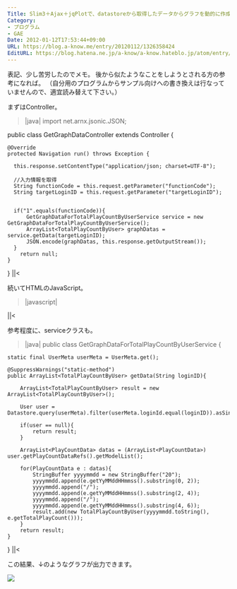```yaml
---
Title: Slim3＋Ajax＋jqPlotで、datastoreから取得したデータからグラフを動的に作成する
Category:
- プログラム
- GAE
Date: 2012-01-12T17:53:44+09:00
URL: https://blog.a-know.me/entry/20120112/1326358424
EditURL: https://blog.hatena.ne.jp/a-know/a-know.hateblo.jp/atom/entry/12921228815727979355
---
```


表記、少し苦労したのでメモ。
後から似たようなことをしようとされる方の参考になれば。
（自分用のプログラムからサンプル向けへの書き換えは行なっていませんので、適宜読み替えて下さい。）


まずはController。


>|java|
import net.arnx.jsonic.JSON;


public class GetGraphDataController extends Controller {

    @Override
    protected Navigation run() throws Exception {

      this.response.setContentType("application/json; charset=UTF-8");

      //入力情報を取得
      String functionCode = this.request.getParameter("functionCode");
      String targetLoginID = this.request.getParameter("targetLoginID");


      if("1".equals(functionCode)){
          GetGraphDataForTotalPlayCountByUserService service = new GetGraphDataForTotalPlayCountByUserService();
          ArrayList<TotalPlayCountByUser> graphDatas = service.getData(targetLoginID);
          JSON.encode(graphDatas, this.response.getOutputStream());
      }
        return null;
    }
}
||<



続いてHTMLのJavaScript。


>|javascript|
<script type="text/javascript">

  var data = new Array();
  var tick_data = new Array();

  $(document).ready(function(){
      $.ajax({
          type : 'GET',
          url : '/graph/GetGraphData',
          data : controll_data,
          cache : false,
          dataType : 'json',

          success : function(json) {
                $.each(json, function(i, TotalPlayCountByUser){
              	  data.push(TotalPlayCountByUser.playCount);
              	  tick_data.push(TotalPlayCountByUser.yyyymmdd);
                });

                $.jqplot(
                        'graph_TotalPlayCount',[data],
                        {
                          title: '総再生回数の推移グラフ',
                          seriesColors: [ "#f7d4d4", "#efa9a9", "#e77e7e", "#e05252", "#d82727"],
                          seriesDefaults: {
                            renderer: $.jqplot.BarRenderer,
                            pointLabels: { show: true, location: 'e', edgeTolerance: -15 },
                            rendererOptions: {
                              showDataLabels: true,
                              barWidth: 30,
                              varyBarColor: true
                            }
                          },
                          axes: {
                            xaxis: {
                              renderer: $.jqplot.CategoryAxisRenderer,
                              ticks: tick_data,
                              tickRenderer: $.jqplot.CanvasAxisTickRenderer,
                              tickOptions: {
                                angle: -30
                              }
                            }
                          }
                        }
                );
          },
          complete : function() {
            //通信完了
          }
      });
  });
</script>
||<



参考程度に、serviceクラスも。


>|java|
public class GetGraphDataForTotalPlayCountByUserService {

    static final UserMeta userMeta = UserMeta.get();

    @SuppressWarnings("static-method")
    public ArrayList<TotalPlayCountByUser> getData(String loginID){

        ArrayList<TotalPlayCountByUser> result = new ArrayList<TotalPlayCountByUser>();

        User user = Datastore.query(userMeta).filter(userMeta.loginId.equal(loginID)).asSingle();

        if(user == null){
            return result;
        }

        ArrayList<PlayCountData> datas = (ArrayList<PlayCountData>) user.getPlayCountDataRefs().getModelList();

        for(PlayCountData e : datas){
            StringBuffer yyyymmdd = new StringBuffer("20");
            yyyymmdd.append(e.getYyMMddHHmmss().substring(0, 2));
            yyyymmdd.append("/");
            yyyymmdd.append(e.getYyMMddHHmmss().substring(2, 4));
            yyyymmdd.append("/");
            yyyymmdd.append(e.getYyMMddHHmmss().substring(4, 6));
            result.add(new TotalPlayCountByUser(yyyymmdd.toString(), e.getTotalPlayCount()));
        }
        return result;
    }
}
||<



この結果、↓のようなグラフが出力できます。


<img src="//a-know.sakura.ne.jp/images/graph.png">
